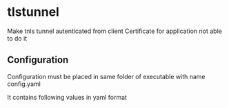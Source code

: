 # tlstunnel
Make tnls tunnel autenticated from client Certificate for application not able to do it

## Configuration
Configuration must be placed in same folder of executable with name config.yaml

It contains following values in yaml format
